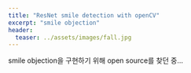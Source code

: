 ```yaml
---
title: "ResNet smile detection with openCV"
excerpt: "smile objection"
header:
  teaser: ../assets/images/fall.jpg
---
```


smile objection을 구현하기 위해 open source를 찾던 중...
